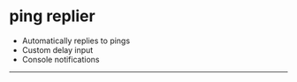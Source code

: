 # ping replier

- Automatically replies to pings
- Custom delay input
- Console notifications
__________________________________
